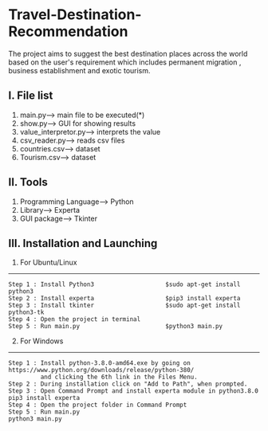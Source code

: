 # Travel-Destination-Recommendation

The project aims to suggest the best destination places across the world based on the user's requirement 
which includes permanent migration , business establishment and exotic tourism.


I. File list
------------
1. main.py-->                       main file to be executed(*)
2. show.py-->                       GUI for showing results
3. value_interpretor.py-->          interprets the value
4. csv_reader.py-->                 reads csv files
5. countries.csv-->                 dataset
6. Tourism.csv-->                   dataset


II. Tools
---------
1. Programming Language-->            Python
2. Library-->                         Experta
3. GUI package-->                     Tkinter

III. Installation and Launching
-------------------------------

1. For Ubuntu/Linux
*******************
    Step 1 : Install Python3                    $sudo apt-get install python3
    Step 2 : Install experta                    $pip3 install experta
    Step 3 : Install tkinter                    $sudo apt-get install python3-tk
    Step 4 : Open the project in terminal
    Step 5 : Run main.py                        $python3 main.py 

2. For Windows
**************
    Step 1 : Install python-3.8.0-amd64.exe by going on https://www.python.org/downloads/release/python-380/ 
             and clicking the 6th link in the Files Menu.
    Step 2 : During installation click on "Add to Path", when prompted.
    Step 3 : Open Command Prompt and install experta module in python3.8.0    pip3 install experta
    Step 4 : Open the project folder in Command Prompt
    Step 5 : Run main.py                                                      python3 main.py



